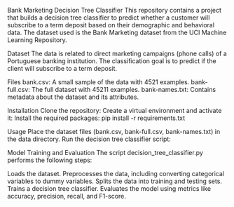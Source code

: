 Bank Marketing Decision Tree Classifier
This repository contains a project that builds a decision tree classifier to predict whether a customer will subscribe to a term deposit based on their demographic and behavioral data. The dataset used is the Bank Marketing dataset from the UCI Machine Learning Repository.

Dataset
The data is related to direct marketing campaigns (phone calls) of a Portuguese banking institution. The classification goal is to predict if the client will subscribe to a term deposit.

Files
bank.csv: A small sample of the data with 4521 examples.
bank-full.csv: The full dataset with 45211 examples.
bank-names.txt: Contains metadata about the dataset and its attributes.

Installation
Clone the repository:
Create a virtual environment and activate it:
Install the required packages:
pip install -r requirements.txt

Usage
Place the dataset files (bank.csv, bank-full.csv, bank-names.txt) in the data directory.
Run the decision tree classifier script:

Model Training and Evaluation
The script decision_tree_classifier.py performs the following steps:

Loads the dataset.
Preprocesses the data, including converting categorical variables to dummy variables.
Splits the data into training and testing sets.
Trains a decision tree classifier.
Evaluates the model using metrics like accuracy, precision, recall, and F1-score.
